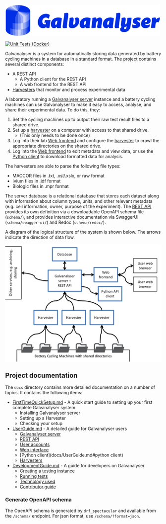 <img src="docs/Galvanalyser-logo-sm.png" width="500" />

[![Unit Tests (Docker)](https://github.com/Battery-Intelligence-Lab/galvanalyser/actions/workflows/unit-test.yml/badge.svg)](https://github.com/Battery-Intelligence-Lab/galvanalyser/actions/workflows/unit-test.yml)

Galvanalyser is a system for automatically storing data generated by battery cycling 
machines in a database in a standard format.
The project contains several distinct components:

- A REST API 
  - A Python client for the REST API
  - A web frontend for the REST API
- [Harvesters](docs/UserGuide.md#harvesters) that monitor and process experimental data

A laboratory running a [Galvanalyser server](docs/UserGuide.md#galvanalyser-server) instance and a battery 
cycling machines can use Galvanalyser to make it easy to access, analyse, and 
share their experimental data. 
To do this, they:
1. Set the cycling machines up to output their raw test result files to a shared drive. 
2. Set up a [harvester](docs/UserGuide.md#harvesters) on a computer with access to that shared drive.
    - (This only needs to be done once)
3. Log into their lab [Web frontend](docs/UserGuide.md#web-frontend) and configure the
    [harvester](docs/UserGuide.md#harvesters) to crawl the appropriate directories on the shared drive.
4. Log into the [Web frontend](docs/UserGuide.md#web-frontend) to edit metadata and view data,
    or use the [Python client](docs/UserGuide.md#python-client) to download formatted data for analysis.

The harvesters are able to parse the following file types:

- MACCOR files in .txt, .xsl/.xslx, or raw format
- Ivium files in .idf format
- Biologic files in .mpr format

The server database is a relational database that stores each dataset along with information 
about column types, units, and other relevant metadata (e.g. cell information, owner, purpose 
of the experiment).
The [REST API](docs/UserGuide.md#rest-api) provides its own definition via a downloadable OpenAPI schema file 
(`schema/`), and provides interactive documentation via SwaggerUI (`schema/swagger-ui/`) and
Redoc (`schema/redoc/`).

A diagram of the logical structure of the system is shown below. The arrows indicate the 
direction of data flow.

<img src="docs/GalvanalyserStructure.PNG" alt="Data flows from battery cycling machines to Galvanalyser Harvesters, then to the Galvanalyser server and REST API. Metadata can be updated and data read using the web client, and data can be downloaded by the Python client." width="600" />


## Project documentation

The `docs` directory contains more detailed documentation on a number of topics. 
It contains the following items:
- [FirstTimeQuickSetup.md](docs/FirstTimeQuickSetup.md) - A quick start guide to 
  setting up your first complete Galvanalyser system
  - Installing Galvanalyser server
  - Setting up a Harvester
  - Checking your setup
- [UserGuide.md](docs/UserGuide.md) - A detailed guide for Galvanalyser users
  - [Galvanalyser server](docs/UserGuide.md#galvanalyser-server)
  - [REST API](docs/UserGuide.md#rest-api)
  - [User accounts](docs/UserGuide.md#user-accounts)
  - [Web interface](docs/UserGuide.md#web-interface)
  - [Python client](docs/UserGuide.md#python client)
  - [Harvesters](docs/UserGuide.md#harvesters)
- [DevelopmentGuide.md](docs/DevelopmentGuide.md) - A guide for developers on 
  Galvanalyser
  - [Creating a testing instance](docs/DevelopmentGuide.md#running)
  - [Running tests](docs/DevelopmentGuide.md#testing)
  - [Technology used](docs/DevelopmentGuide.md#technology-used)
  - [Contributor guide](docs/DevelopmentGuide.md#contributor-guide)

### Generate OpenAPI schema

The OpenAPI schema is generated by `drf_spectacular` and available from the `/schema/` endpoint. 
For json format, use `/schema/?format=json`.

